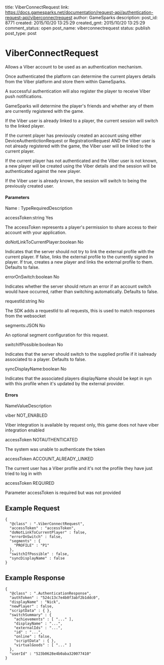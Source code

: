 title: ViberConnectRequest
link: https://docs.gamesparks.net/documentation/request-api/authentication-request-api/viberconnectrequest
author: GameSparks
description: 
post_id: 8771
created: 2015/10/20 13:25:29
created_gmt: 2015/10/20 13:25:29
comment_status: open
post_name: viberconnectrequest
status: publish
post_type: post

<!--Allows a Viber account to be used as an authentication mechanism. -->

# ViberConnectRequest

Allows a Viber account to be used as an authentication mechanism.

Once authenticated the platform can determine the current players details from the Viber platform and store them within GameSparks.

A successful authentication will also register the player to receive Viber push notifications.

GameSparks will determine the player's friends and whether any of them are currently registered with the game.

If the Viber user is already linked to a player, the current session will switch to the linked player.

If the current player has previously created an account using either DeviceAuthentictionRequest or RegistrationRequest AND the Viber user is not already registered with the game, the Viber user will be linked to the current player.

If the current player has not authenticated and the Viber user is not known, a new player will be created using the Viber details and the session will be authenticated against the new player.

If the Viber user is already known, the session will switch to being the previously created user.

#### Parameters

Name : TypeRequiredDescription

accessToken:string
Yes

The accessToken represents a player's permission to share access to their account with your application.

doNotLinkToCurrentPlayer:boolean
No

Indicates that the server should not try to link the external profile with the current player. If false, links the external profile to the currently signed in player. If true, creates a new player and links the external profile to them. Defaults to false.

errorOnSwitch:boolean
No

Indicates whether the server should return an error if an account switch would have occurred, rather than switching automatically. Defaults to false.

requestId:string
No

The SDK adds a requestId to all requests, this is used to match responses from the websocket

segments:JSON
No

An optional segment configuration for this request.

switchIfPossible:boolean
No

Indicates that the server should switch to the supplied profile if it isalready associated to a player. Defaults to false.

syncDisplayName:boolean
No

Indicates that the associated players displayName should be kept in syn with this profile when it's updated by the external provider.

#### Errors

NameValueDescription

viber
NOT_ENABLED

Viber integration is available by request only, this game does not have viber integration enabled

accessToken
NOTAUTHENTICATED

The system was unable to authenticate the token

accessToken
ACCOUNT_ALREADY_LINKED

The current user has a Viber profile and it's not the profile they have just tried to log in with

accessToken
REQUIRED

Parameter accessToken is required but was not provided

  


## Example Request
    
    
    {
      "@class" : ".ViberConnectRequest",
      "accessToken" : "accessToken",
      "doNotLinkToCurrentPlayer" : false,
      "errorOnSwitch" : false,
      "segments" : {
        "PROFILE" : "P1"
      },
      "switchIfPossible" : false,
      "syncDisplayName" : false
    }

## Example Response
    
    
    {
      "@class" : ".AuthenticationResponse",
      "authToken" : "524c13c7e4b0f3abf2b1ddc0",
      "displayName" : "Nick",
      "newPlayer" : false,
      "scriptData" : { },
      "switchSummary" : {
        "achievements" : [ "..." ],
        "displayName" : "...",
        "externalIds" : "...",
        "id" : "...",
        "online" : false,
        "scriptData" : { },
        "virtualGoods" : [ "..." ]
      },
      "userId" : "523b0628e4b0aba320077410"
    }